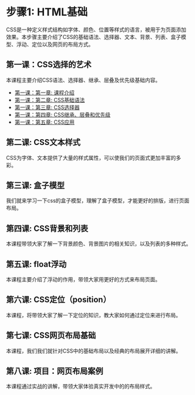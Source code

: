 # 步骤1: HTML基础

CSS是一种定义样式结构如字体、颜色、位置等样式的语言，被用于为页面添加效果。本步骤主要介绍了CSS的基础语法、选择器、文本、背景、列表、盒子模型、浮动、定位以及网页的布局方式。

## 第一课：CSS选择的艺术
本课程主要介绍CSS语法、选择器、继承、层叠及优先级基础内容。

- [第一课：第一章: 课程介绍](Lesson1/Chapter1)
- [第一课：第二章: CSS基础语法](Lesson1/Chapter2)
- [第一课：第三章: CSS选择器](Lesson1/Chapter3)
- [第一课：第四章: CSS继承、层叠和优先级](Lesson1/Chapter4)
- [第一课：第五章: CSS应用](Lesson1/Chapter5)

## 第二课: CSS文本样式
CSS为字体、文本提供了大量的样式属性，可以使我们的页面式更加丰富的多彩。

## 第三课: 盒子模型
我们就来学习一下css的盒子模型，理解了盒子模型，才能更好的排版，进行页面布局。

## 第四课: CSS背景和列表
本课程带领大家了解一下背景颜色、背景图片的相关知识，以及列表的多种样式。

## 第五课: float浮动
本课程主要介绍了浮动的作用，带领大家用更好的方式来布局页面。

## 第六课: CSS定位（position）
本课程，将带领大家了解一下定位的知识，教大家如何通过定位来进行布局。

## 第七课: CSS网页布局基础
本课程，我们我们就针对CSS中的基础布局以及经典的布局展开详细的讲解。

## 第八课: 项目：网页布局案例
本课程通过实战的讲解，带领大家体验真实开发中的的布局样式。
